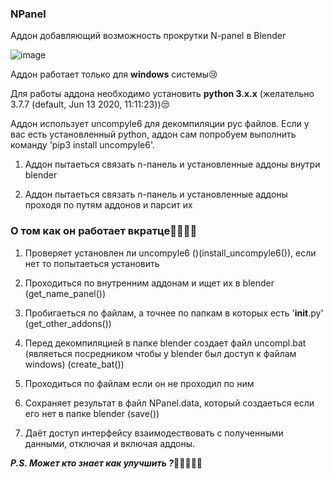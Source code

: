 ### NPanel 

Аддон добавляющий возможность прокрутки N-panel в Blender

![image](https://user-images.githubusercontent.com/31005234/112046126-aff12280-8b5c-11eb-80cf-f9f752fd7bf9.png)

Аддон работает только для **windows** системы😢

Для работы аддона необходимо установить **python 3.x.x** (желательно  3.7.7 (default, Jun 13 2020, 11:11:23))😒

Аддон использует uncompyle6 для декомпиляции pyc файлов. Если у вас есть установленный python, аддон сам попробуем выполнить команду 'pip3 install uncompyle6'.

1) Аддон пытаеться связать n-панель и установленные аддоны внутри blender

2) Аддон пытаеться связать n-панель и установленные аддоны проходя по путям аддонов и парсит их

### О том как он работает вкратце🤷‍♂️🤷‍♀️

1) Проверяет установлен ли uncompyle6 ()(install_uncompyle6()), если нет то попытаеться установить 

2) Проходиться по внутренним аддонам и ищет их в blender (get_name_panel())

3) Пробигаеться по файлам, а точнее по папкам в которых есть '__init__.py' (get_other_addons())

4) Перед декомпиляцией в папке blender создает файл uncompl.bat (являеться посредником чтобы у blender был доступ к файлам windows) (create_bat())

5) Проходиться по файлам если он не проходил по ним

6) Сохраняет результат в файл NPanel.data, который создаеться если его нет в папке blender (save())

7) Даёт доступ интерфейсу взаимодествовать с полученными данными, отключая и включая аддоны.


_**P.S. Может кто знает как улучшить ?**_🧙‍♀️🧙‍♂️🧐
